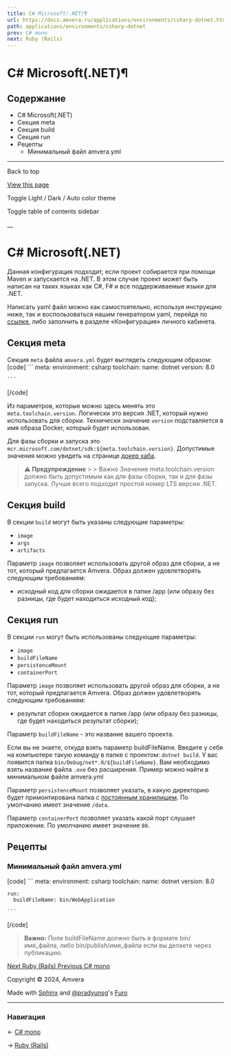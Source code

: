 ```yaml
---
title: С# Microsoft(.NET)¶
url: https://docs.amvera.ru/applications/environments/csharp-dotnet.html
path: applications/environments/csharp-dotnet
prev: C# mono
next: Ruby (Rails)
---
```


# С# Microsoft(.NET)¶

## Содержание

- С# Microsoft(.NET)
- Секция meta
- Секция build
- Секция run
- Рецепты
  - Минимальный файл amvera.yml

---

Back to top

[ View this page ](<../../_sources/applications/environments/csharp-dotnet.md.txt> "View this page")

Toggle Light / Dark / Auto color theme

Toggle table of contents sidebar

__

# С# Microsoft(.NET)

Данная конфигурация подходит, если проект собирается при помощи Maven и запускается на .NET. В этом случае проект может быть написан на таких языках как C#, F# и все поддерживаемые языки для .NET.

Написать yaml файл можно как самостоятельно, используя инструкцию ниже, так и воспользоваться нашим генератором yaml, перейдя по [ссылке](<https://manifest.amvera.ru/>), либо заполнить в разделе «Конфигурация» личного кабинета.

## Секция meta

Секция ``meta`` файла ``amvera.yml`` будет выглядеть следующим образом:
[code] 
    ```
    meta:
      environment: csharp
      toolchain:
        name: dotnet
        version: 8.0
    
    ```
    
[/code]

Из параметров, которые можно здесь менять это ``meta.toolchain.version``. Логически это версия .NET, который нужно использовать для сборки. Технически значение ``version`` подставляется в имя образа Docker, который будет использован.

Для фазы сборки и запуска это ``mcr.microsoft.com/dotnet/sdk:${meta.toolchain.version}``. Допустимые значения можно увидеть на странице [докер хаба](<https://hub.docker.com/>).

> **⚠️ Предупреждение** > > Важно Значение meta.toolchain.version должно быть допустимым как для фазы сборки, так и для фазы запуска. Лучше всего подходит простой номер LTS версии .NET. 

## Секция build

В секции ``build`` могут быть указаны следующие параметры:
* ``image``
* ``args``
* ``artifacts``

Параметр ``image`` позволяет использовать другой образ для сборки, а не тот, который предлагается Amvera. Образ должен удовлетворять следующим требованиям:
* исходный код для сборки ожидается в папке /app (или образу без разницы, где будет находиться исходный код);

## Секция run

В секции ``run`` могут быть использованы следующие параметры:
* ``image``
* ``buildFileName``
* ``persistenceMount``
* ``containerPort``

Параметр ``image`` позволяет использовать другой образ для сборки, а не тот, который предлагается Amvera. Образ должен удовлетворять следующим требованиям:
* результат сборки ожидается в папке /app (или образу без разницы, где будет находиться результат сборки);

Параметр ``buildFileName`` \- это название вашего проекта.

Если вы не знаете, откуда взять параметр buildFileName. Введите у себя на компьютере такую команду в папке с проектом: ``dotnet build``. У вас появится папка ``bin/Debug/net*.0/${buildFileName}``. Вам необходимо взять название файла ``.exe`` без расширения. Пример можно найти в минимальном файле amvera.yml

Параметр ``persistenceMount`` позволяет указать, в какую директорию будет примонтирована папка с [постоянным хранилищем](../storage.md#data). По умолчанию имеет значение ``/data``.

Параметр ``containerPort`` позволяет указать какой порт слушает приложение. По умолчанию имеет значение ``80``.

## Рецепты

### Минимальный файл amvera.yml
[code] 
    ```
    meta:
      environment: csharp
      toolchain:
        name: dotnet
        version: 8.0
    
    run:
      buildFileName: bin/WebApplication
    
    ```
    
[/code]

> **Важно:** Поле buildFileName должно быть в формате bin/имя_файла, либо bin/publish/имя_файла если вы делаете через публикацию.

[ Next Ruby (Rails) ](ruby-bundle.md) [ Previous C# mono ](csharp-mono.md)

Copyright © 2024, Amvera 

Made with [Sphinx](<https://www.sphinx-doc.org/>) and [@pradyunsg](<https://pradyunsg.me>)'s [Furo](<https://github.com/pradyunsg/furo>)


---

### Навигация

← [C# mono](csharp-mono.md)

→ [Ruby (Rails)](ruby-bundle.md)
